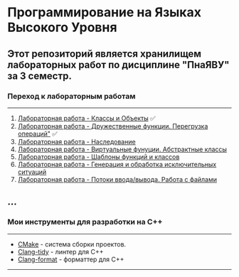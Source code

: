 # Программирование на Языках Высокого Уровня
## Этот репозиторий является хранилищем лабораторных работ по дисциплине "ПнаЯВУ" за 3 семестр. 
### Переход к лабораторным работам
___
1. [Лабораторная работа - Классы и Объекты](lab1) :white_check_mark:
2. [Лабораторная работа - Дружественные функции. Перегрузка операций"](lab2) :white_check_mark:
3. [Лабораторная работа - Наследование](lab3)
4. [Лабораторная работа - Виртуальные фунуции. Абстрактные классы](lab4)
5. [Лабораторная работа - Шаблоны функций и классов](lab5)
6. [Лабораторная работа - Генерация и обработка исключительных ситуаций](lab6)
7. [Лабораторная работа - Потоки ввода/вывода. Работа с файлами](lab7)
## ...

### Мои инструменты для разработки на C++
___
* [CMake](https://cmake.org/cmake/help/latest/guide/tutorial/index.html) - система сборки проектов.
* [Clang-tidy](https://clang.llvm.org/extra/clang-tidy/#clang-tidy) - линтер для C++
* [Clang-format](https://clang.llvm.org/docs/ClangFormat.html) - форматтер для C++
___

